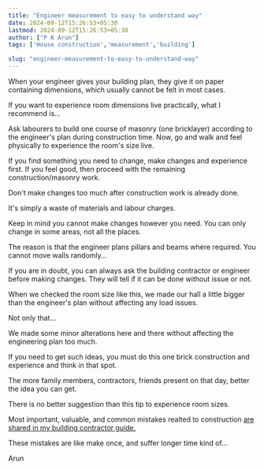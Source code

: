 ```yaml
---
title: "Engineer measurement to easy to understand way"
date: 2024-09-12T15:26:53+05:30
lastmod: 2024-09-12T15:26:53+05:30
author: ["P K Arun"]
tags: ['House construction','measurement','building']

slug: "engineer-measurement-to-easy-to-understand-way"
---
```


When your engineer gives your building plan, they give it on paper containing dimensions, which usually cannot be felt in most cases.

If you want to experience room dimensions live practically, what I recommend is…

Ask labourers to build one course of masonry (one bricklayer) according to the engineer's plan during construction time. Now, go and walk and feel physically to experience the room's size live.

If you find something you need to change, make changes and experience first. If you feel good, then proceed with the remaining construction/masonry work.

Don't make changes too much after construction work is already done.

It's simply a waste of materials and labour charges.

Keep in mind you cannot make changes however you need. You can only change in some areas, not all the places.

The reason is that the engineer plans pillars and beams where required. You cannot move walls randomly…

If you are in doubt, you can always ask the building contractor or engineer before making changes. They will tell if it can be done without issue or not.

When we checked the room size like this, we made our hall a little bigger than the engineer's plan without affecting any load issues.

Not only that…

We made some minor alterations here and there without affecting the engineering plan too much.

If you need to get such ideas, you must do this one brick construction and experience and think in that spot.

The more family members, contractors, friends present on that day, better the idea you can get. 

There is no better suggestion than this tip to experience room sizes.

Most important, valuable, and common mistakes realted to construction [are shared in my building contractor guide.](https://houseconstructionguide.com/building-contractor-guide/)

These mistakes are like make once, and suffer longer time kind of…

Arun